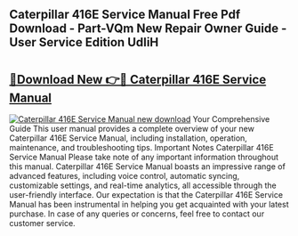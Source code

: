## Caterpillar 416E Service Manual Free Pdf Download - Part-VQm New Repair Owner Guide - User Service Edition UdIiH

# <h2><a href="http://bc3089.oget.top/?id=Caterpillar+416E+Service+Manual">🔗Download New 👉🔴 Caterpillar 416E Service Manual</a></h2>

[![Caterpillar 416E Service Manual new download](https://i.imgur.com/5g1atiW.png)](http://bc3089.oget.top/?id=Caterpillar+416E+Service+Manual)
Your Comprehensive Guide This user manual provides a complete overview of your new Caterpillar 416E Service Manual, including installation, operation, maintenance, and troubleshooting tips. Important Notes Caterpillar 416E Service Manual Please take note of any important information throughout this manual. Caterpillar 416E Service Manual boasts an impressive range of advanced features, including voice control, automatic syncing, customizable settings, and real-time analytics, all accessible through the user-friendly interface. Our expectation is that the Caterpillar 416E Service Manual has been instrumental in helping you get acquainted with your latest purchase. In case of any queries or concerns, feel free to contact our customer service.
